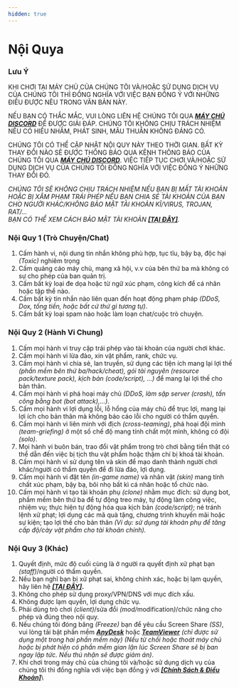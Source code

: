 ```yaml
---
hidden: true
---
```


# Nội Quya

### **Lưu Ý**

KHI CHƠI TẠI MÁY CHỦ CỦA CHÚNG TÔI VÀ/HOẶC SỬ DỤNG DỊCH VỤ CỦA CHÚNG TÔI THÌ ĐỒNG NGHĨA VỚI VIỆC BẠN ĐỒNG Ý VỚI NHỮNG ĐIỀU ĐƯỢC NÊU TRONG VĂN BẢN NÀY.

NẾU BẠN CÓ THẮC MẮC, VUI LÒNG LIÊN HỆ CHÚNG TÔI QUA [_**MÁY CHỦ DISCORD**_](../) ĐỂ ĐƯỢC GIẢI ĐÁP. CHÚNG TÔI KHÔNG CHỊU TRÁCH NHIỆM NẾU CÓ HIỂU NHẦM, PHÁT SINH, MÂU THUẪN KHÔNG ĐÁNG CÓ.

CHÚNG TÔI CÓ THỂ CẬP NHẬT NỘI QUY NÀY THEO THỜI GIAN. BẤT KỲ THAY ĐỔI NÀO SẼ ĐƯỢC THÔNG BÁO QUA KÊNH THÔNG BÁO CỦA CHÚNG TÔI QUA [_**MÁY CHỦ DISCORD**_](../). VIỆC TIẾP TỤC CHƠI VÀ/HOẶC SỬ DỤNG DỊCH VỤ CỦA CHÚNG TÔI ĐỒNG NGHĨA VỚI VIỆC ĐỒNG Ý NHỮNG THAY ĐỔI ĐÓ.

_CHÚNG TÔI SẼ KHÔNG CHỊU TRÁCH NHIỆM NẾU BẠN BỊ MẤT TÀI KHOẢN HOẶC BỊ XÂM PHẠM TRÁI PHÉP NẾU BẠN CHIA SẺ TÀI KHOẢN CỦA BẠN CHO NGƯỜI KHÁC/KHÔNG BẢO MẬT TÀI KHOẢN KĨ/VIRUS, TROJAN, RAT/..._\
_BẠN CÓ THỂ XEM CÁCH BẢO MẬT TÀI KHOẢN_ [_**\[TẠI ĐÂY\]**_](../huong-dan/cach-bao-mat-tai-khoan.md)_._

### **Nội Quy 1 (Trò Chuyện/Chat)**

1. Cấm hành vi, nội dung tin nhắn không phù hợp, tục tĩu, bậy bạ, độc hại _(Toxic)_ nghiêm trọng
2. Cấm quảng cáo máy chủ, mạng xã hội, v.v của bên thứ ba mà không có sự cho phép của ban quản trị.
3. Cấm bất kỳ loại đe dọa hoặc từ ngữ xúc phạm, công kích để cá nhân hoặc tập thể nào.
4. Cấm bất kỳ tin nhắn nào liên quan đến hoạt động phạm pháp _(DDoS, Dox, tống tiền, hoặc bất cứ thứ gì tương tự)_.
5. Cấm bất kỳ loại spam nào hoặc làm loạn chat/cuộc trò chuyện.

### **Nội Quy 2 (Hành Vi Chung)**

1. Cấm mọi hành vi truy cập trái phép vào tài khoản của người chơi khác.
2. Cấm mọi hành vi lừa đảo, xin vật phẩm, rank, chức vụ.
3. Cấm mọi hành vi chia sẻ, lan truyền, sử dụng các tiện ích mang lại lợi thế _(phần mềm bên thứ ba/hack/cheat), gói tài nguyên (resource pack/texture pack), kịch bản (code/script), ...)_ để mang lại lợi thế cho bản thân.
4. Cấm mọi hành vi phá hoại máy chủ _(DDoS, làm sập server (crash), tấn công bằng bot (bot attack),...)_.
5. Cấm mọi hành vi lợi dụng lỗi, lỗ hổng của máy chủ để trục lợi, mang lại lợi ích cho bản thân mà không báo cáo lỗi cho người có thẩm quyền.
6. Cấm mọi hành vi liên minh với địch _(cross-teaming)_, phá hoại đội mình _(team-griefing)_ ở một số chế độ mang tính chất một mình, không có đội _(solo)_.
7. Mọi hành vi buôn bán, trao đổi vật phẩm trong trò chơi bằng tiền thật có thể dẫn đến việc bị tịch thu vật phẩm hoặc thậm chí bị khoá tài khoản.
8. Cấm mọi hành vi sử dụng tên và skin để mạo danh thành người chơi khác/người có thẩm quyền để đi lừa đảo, lợi dụng.
9. Cấm mọi hành vi đặt tên _(in-game name)_ và nhân vật _(skin)_ mang tính chất xúc phạm, bậy bạ, bôi nhọ bất kì cá nhân hoặc tổ chức nào.
10. Cấm mọi hành vi tạo tài khoản phụ _(clone)_ nhằm mục đích: sử dụng bot, phầm mềm bên thứ ba để tự động treo máy, tự động làm công việc, nhiệm vụ; thực hiện tự động hóa qua kịch bản _(code/script)_; né tránh lệnh xử phạt; lợi dụng các mã quà tặng, chương trình khuyến mãi hoặc sự kiện; tạo lợi thế cho bản thân _(Ví dụ: sử dụng tài khoản phụ để tăng cấp độ/cày vật phẩm cho tài khoản chính)._

### **Nội Quy 3 (Khác)**&#x20;

1. Quyết định, mức độ cuối cùng là ở người ra quyết định xử phạt bạn _(staff)_/người có thẩm quyền.
2. Nếu bạn nghĩ bạn bị xử phạt sai, không chính xác, hoặc bị lạm quyền, hãy liên hệ [_**\[TẠI ĐÂY\]**_](../)**.**
3. Không cho phép sử dụng proxy/VPN/DNS với mục đích xấu.
4. Không được lạm quyền, lợi dụng chức vụ.
5. Phải dùng trò chơi _(client)_/sửa đổi _(mod/_&#x6D;odificatio&#x6E;_)_/chức năng cho phép và đúng theo nội quy.
6. Nếu chúng tôi đóng băng _(Freeze)_ bạn để yêu cầu Screen Share _(SS)_, vui lòng tải bật phần mềm [_**AnyDesk**_](https://anydesk.com) hoặc [_**TeamViewer**_](https://www.teamviewer.com/) _(chỉ được sử dụng một trong hai phần mềm này) (Nếu từ chối hoặc thoát máy chủ hoặc bị phát hiện có phần mềm gian lận lúc Screen Share sẽ bị ban ngay lập tức. Nếu thú nhận sẽ được giảm án)_.
7. Khi chơi trong máy chủ của chúng tôi và/hoặc sử dụng dịch vụ của chúng tôi thì đồng nghĩa với việc bạn đồng ý với [_**\[Chính Sách & Điều Khoản\]**_](chinh-sach-and-dieu-khoan.md)\
